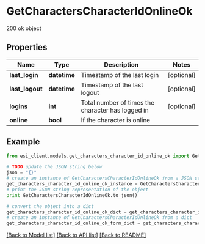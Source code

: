 # GetCharactersCharacterIdOnlineOk

200 ok object

## Properties

Name | Type | Description | Notes
------------ | ------------- | ------------- | -------------
**last_login** | **datetime** | Timestamp of the last login | [optional] 
**last_logout** | **datetime** | Timestamp of the last logout | [optional] 
**logins** | **int** | Total number of times the character has logged in | [optional] 
**online** | **bool** | If the character is online | 

## Example

```python
from esi_client.models.get_characters_character_id_online_ok import GetCharactersCharacterIdOnlineOk

# TODO update the JSON string below
json = "{}"
# create an instance of GetCharactersCharacterIdOnlineOk from a JSON string
get_characters_character_id_online_ok_instance = GetCharactersCharacterIdOnlineOk.from_json(json)
# print the JSON string representation of the object
print GetCharactersCharacterIdOnlineOk.to_json()

# convert the object into a dict
get_characters_character_id_online_ok_dict = get_characters_character_id_online_ok_instance.to_dict()
# create an instance of GetCharactersCharacterIdOnlineOk from a dict
get_characters_character_id_online_ok_form_dict = get_characters_character_id_online_ok.from_dict(get_characters_character_id_online_ok_dict)
```
[[Back to Model list]](../README.md#documentation-for-models) [[Back to API list]](../README.md#documentation-for-api-endpoints) [[Back to README]](../README.md)


